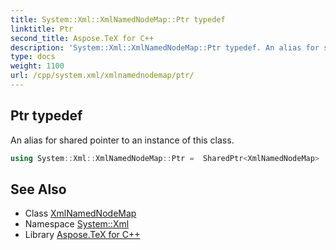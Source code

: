 ```yaml
---
title: System::Xml::XmlNamedNodeMap::Ptr typedef
linktitle: Ptr
second_title: Aspose.TeX for C++
description: 'System::Xml::XmlNamedNodeMap::Ptr typedef. An alias for shared pointer to an instance of this class in C++.'
type: docs
weight: 1100
url: /cpp/system.xml/xmlnamednodemap/ptr/
---
```

## Ptr typedef


An alias for shared pointer to an instance of this class.

```cpp
using System::Xml::XmlNamedNodeMap::Ptr =  SharedPtr<XmlNamedNodeMap>
```

## See Also

* Class [XmlNamedNodeMap](../)
* Namespace [System::Xml](../../)
* Library [Aspose.TeX for C++](../../../)
